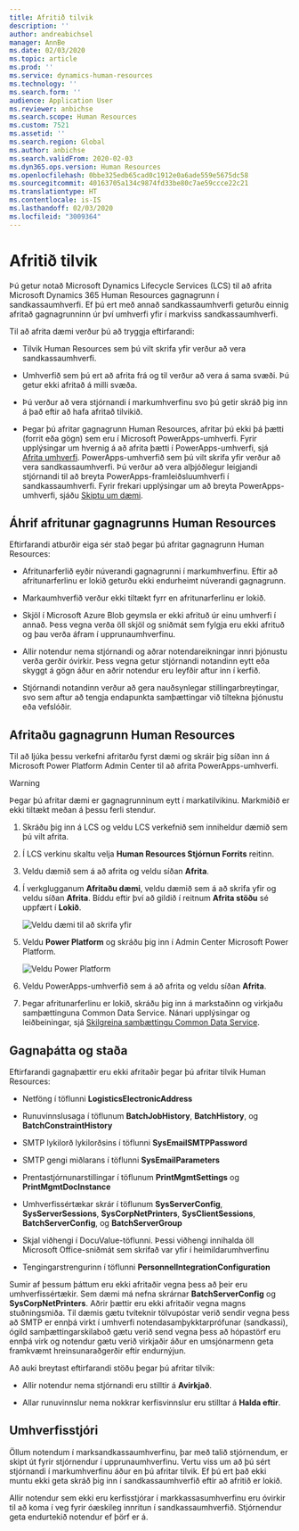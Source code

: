 ```yaml
---
title: Afritið tilvik
description: ''
author: andreabichsel
manager: AnnBe
ms.date: 02/03/2020
ms.topic: article
ms.prod: ''
ms.service: dynamics-human-resources
ms.technology: ''
ms.search.form: ''
audience: Application User
ms.reviewer: anbichse
ms.search.scope: Human Resources
ms.custom: 7521
ms.assetid: ''
ms.search.region: Global
ms.author: anbichse
ms.search.validFrom: 2020-02-03
ms.dyn365.ops.version: Human Resources
ms.openlocfilehash: 0bbe325edb65cad0c1912e0a6ade559e5675dc58
ms.sourcegitcommit: 40163705a134c9874fd33be80c7ae59ccce22c21
ms.translationtype: HT
ms.contentlocale: is-IS
ms.lasthandoff: 02/03/2020
ms.locfileid: "3009364"
---
```

# <a name="copy-an-instance"></a>Afritið tilvik

Þú getur notað Microsoft Dynamics Lifecycle Services (LCS) til að afrita Microsoft Dynamics 365 Human Resources gagnagrunn í sandkassaumhverfi. Ef þú ert með annað sandkassaumhverfi geturðu einnig afritað gagnagrunninn úr því umhverfi yfir í markviss sandkassaumhverfi.

Til að afrita dæmi verður þú að tryggja eftirfarandi:

- Tilvik Human Resources sem þú vilt skrifa yfir verður að vera sandkassaumhverfi.

- Umhverfið sem þú ert að afrita frá og til verður að vera á sama svæði. Þú getur ekki afritað á milli svæða.

- Þú verður að vera stjórnandi í markumhverfinu svo þú getir skráð þig inn á það eftir að hafa afritað tilvikið.

- Þegar þú afritar gagnagrunn Human Resources, afritar þú ekki þá þætti (forrit eða gögn) sem eru í Microsoft PowerApps-umhverfi. Fyrir upplýsingar um hvernig á að afrita þætti í PowerApps-umhverfi, sjá [Afrita umhverfi](https://docs.microsoft.com/power-platform/admin/copy-environment). PowerApps-umhverfið sem þú vilt skrifa yfir verður að vera sandkassaumhverfi. Þú verður að vera alþjóðlegur leigjandi stjórnandi til að breyta PowerApps-framleiðsluumhverfi í sandkassaumhverfi. Fyrir frekari upplýsingar um að breyta PowerApps-umhverfi, sjáðu [Skiptu um dæmi](https://docs.microsoft.com/dynamics365/admin/switch-instance).

## <a name="effects-of-copying-a-human-resources-database"></a>Áhrif afritunar gagnagrunns Human Resources

Eftirfarandi atburðir eiga sér stað þegar þú afritar gagnagrunn Human Resources:

- Afritunarferlið eyðir núverandi gagnagrunni í markumhverfinu. Eftir að afritunarferlinu er lokið geturðu ekki endurheimt núverandi gagnagrunn.

- Markaumhverfið verður ekki tiltækt fyrr en afritunarferlinu er lokið.

- Skjöl í Microsoft Azure Blob geymsla er ekki afrituð úr einu umhverfi í annað. Þess vegna verða öll skjöl og sniðmát sem fylgja eru ekki afrituð og þau verða áfram í upprunaumhverfinu.

- Allir notendur nema stjórnandi og aðrar notendareikningar innri þjónustu verða gerðir óvirkir. Þess vegna getur stjórnandi notandinn eytt eða skyggt á gögn áður en aðrir notendur eru leyfðir aftur inn í kerfið.

- Stjórnandi notandinn verður að gera nauðsynlegar stillingarbreytingar, svo sem aftur að tengja endapunkta samþættingar við tiltekna þjónustu eða vefslóðir.

## <a name="copy-the-human-resources-database"></a>Afritaðu gagnagrunn Human Resources

Til að ljúka þessu verkefni afritarðu fyrst dæmi og skráir þig síðan inn á Microsoft Power Platform Admin Center til að afrita PowerApps-umhverfi.

> [!WARNING]
> Þegar þú afritar dæmi er gagnagrunninum eytt í markatilvikinu. Markmiðið er ekki tiltækt meðan á þessu ferli stendur.

1. Skráðu þig inn á LCS og veldu LCS verkefnið sem inniheldur dæmið sem þú vilt afrita.

2. Í LCS verkinu skaltu velja **Human Resources Stjórnun Forrits** reitinn.

3. Veldu dæmið sem á að afrita og veldu síðan **Afrita**.

4. Í verkglugganum **Afritaðu dæmi**, veldu dæmið sem á að skrifa yfir og veldu síðan **Afrita**. Bíddu eftir því að gildið í reitnum **Afrita stöðu** sé uppfært í **Lokið**.

   ![[Veldu dæmi til að skrifa yfir](./media/copy-instance-select-target-instance.png)](./media/copy-instance-select-target-instance.png)

5. Veldu **Power Platform** og skráðu þig inn í Admin Center Microsoft Power Platform.

   ![[Veldu Power Platform](./media/copy-instance-select-power-platform.png)](./media/copy-instance-select-power-platform.png)

6. Veldu PowerApps-umhverfið sem á að afrita og veldu síðan **Afrita**.

7. Þegar afritunarferlinu er lokið, skráðu þig inn á markstaðinn og virkjaðu samþættinguna Common Data Service. Nánari upplýsingar og leiðbeiningar, sjá [Skilgreina samþættingu Common Data Service](https://docs.microsoft.com/dynamics365/talent/hr-common-data-service-integration).

## <a name="data-elements-and-statuses"></a>Gagnaþátta og staða

Eftirfarandi gagnaþættir eru ekki afritaðir þegar þú afritar tilvik Human Resources:

- Netföng í töflunni **LogisticsElectronicAddress**

- Runuvinnslusaga í töflunum **BatchJobHistory**, **BatchHistory**, og **BatchConstraintHistory**

- SMTP lykilorð lykilorðsins í töflunni **SysEmailSMTPPassword**

- SMTP gengi miðlarans í töflunni **SysEmailParameters**

- Prentastjórnunarstillingar í töflunum **PrintMgmtSettings** og **PrintMgmtDocInstance**

- Umhverfissértækar skrár í töflunum **SysServerConfig**, **SysServerSessions**, **SysCorpNetPrinters**, **SysClientSessions**, **BatchServerConfig**, og **BatchServerGroup**

- Skjal viðhengi í DocuValue-töflunni. Þessi viðhengi innihalda öll Microsoft Office-sniðmát sem skrifað var yfir í heimildarumhverfinu

- Tengingarstrengurinn í töflunni **PersonnelIntegrationConfiguration**

Sumir af þessum þáttum eru ekki afritaðir vegna þess að þeir eru umhverfissértækir. Sem dæmi má nefna skrárnar **BatchServerConfig** og **SysCorpNetPrinters**. Aðrir þættir eru ekki afritaðir vegna magns stuðningsmiða. Til dæmis gætu tvíteknir tölvupóstar verið sendir vegna þess að SMTP er ennþá virkt í umhverfi notendasamþykktarprófunar (sandkassi), ógild samþættingarskilaboð gætu verið send vegna þess að hópastörf eru ennþá virk og notendur gætu verið virkjaðir áður en umsjónarmenn geta framkvæmt hreinsunaraðgerðir eftir endurnýjun.

Að auki breytast eftirfarandi stöðu þegar þú afritar tilvik:

- Allir notendur nema stjórnandi eru stilltir á **Avirkjað**.

- Allar runuvinnslur nema nokkrar kerfisvinnslur eru stilltar á **Halda eftir**.

## <a name="environment-admin"></a>Umhverfisstjóri

Öllum notendum í marksandkassaumhverfinu, þar með talið stjórnendum, er skipt út fyrir stjórnendur í upprunaumhverfinu. Vertu viss um að þú sért stjórnandi í markumhverfinu áður en þú afritar tilvik. Ef þú ert það ekki muntu ekki geta skráð þig inn í sandkassaumhverfið eftir að afritið er lokið.

Allir notendur sem ekki eru kerfisstjórar í markkassasumhverfinu eru óvirkir til að koma í veg fyrir óæskileg innritun í sandkassaumhverfið. Stjórnendur geta endurtekið notendur ef þörf er á.
